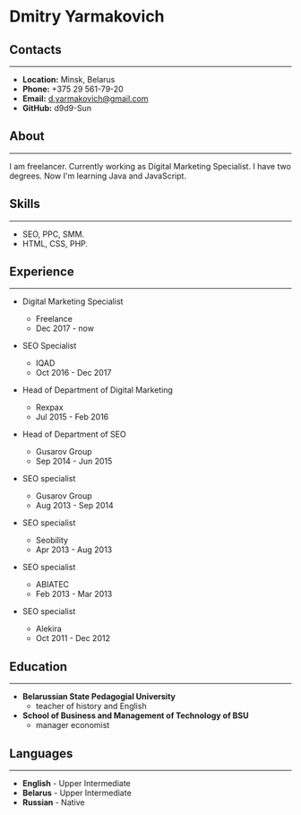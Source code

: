 # Dmitry Yarmakovich

## Contacts
---
* **Location:** Minsk, Belarus
* **Phone:** +375 29 561-79-20
* **Email:** d.yarmakovich@gmail.com
* **GitHub:** d9d9-Sun

## About
---
I am freelancer. Currently working as Digital Marketing Specialist. I have two degrees. Now I'm learning Java and JavaScript.

## Skills
---
* SEO, PPC, SMM.
* HTML, CSS, PHP.

## Experience
---
* Digital Marketing Specialist
  * Freelance
  * Dec 2017 - now

* SEO Specialist
  * IQAD
  * Oct 2016 - Dec 2017

* Head of Department of Digital Marketing
  * Rexpax
  * Jul 2015 - Feb 2016

* Head of Department of SEO
  * Gusarov Group
  * Sep 2014 - Jun 2015

* SEO specialist
  * Gusarov Group
  * Aug 2013 - Sep 2014

* SEO specialist
  * Seobility
  * Apr 2013 - Aug 2013

* SEO specialist
  * ABIATEC
  * Feb 2013 - Mar 2013

* SEO specialist
  * Alekira
  * Oct 2011 - Dec 2012

## Education
---
* **Belarussian State Pedagogial University**
  * teacher of history and English
* **School of Business and Management of Technology of BSU**
  * manager economist

## Languages
---
* **English** - Upper Intermediate
* **Belarus** - Upper Intermediate
* **Russian** - Native